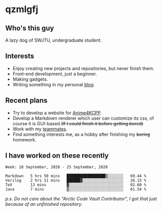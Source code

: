 # qzmlgfj

## Who's this guy

A lazy dog of SWJTU, undergraduate student.

## Interests

* Enjoy creating new projects and repositories, but never finish them.
* Front-end development, just a beginner.
* Making gadgets.
* Writing something in my personal [blog](https://qzmlgfj.ml/blog).

## Recent plans

* Try to develop a website for [Anime4KCPP](https://github.com/TianZerL/Anime4KCPP).
* Develop a Markdown renderer which user can customize its css, of course it is GUI-based.~~(If I could finish  it before getting bored)~~
* Work with my [teammates](https://github.com/SWJTU-Lazy-Dogs).
* Find something interests me, as a hobby after finishing my ~~boring~~ homework.

## I have worked on these recently

<!--START_SECTION:waka-->
```text
Week: 18 September, 2020 - 25 September, 2020

Markdown   5 hrs 50 mins   █████████████████▒░░░░░░░   69.44 % 
Verilog    2 hrs 11 mins   ██████▓░░░░░░░░░░░░░░░░░░   26.15 % 
TeX        13 mins         ▓░░░░░░░░░░░░░░░░░░░░░░░░   02.60 % 
Java       7 mins          ▒░░░░░░░░░░░░░░░░░░░░░░░░   01.54 % 
```
<!--END_SECTION:waka-->

*p.s.  Do not care about the "Arctic Code Vault Contributor", I got that just because of an unfinished repository.*

<!--
**qzmlgfj/qzmlgfj** is a ✨ _special_ ✨ repository because its `README.md` (this file) appears on your GitHub profile.

Here are some ideas to get you started:

- 🔭 I’m currently working on ...
- 🌱 I’m currently learning ...
- 👯 I’m looking to collaborate on ...
- 🤔 I’m looking for help with ...
- 💬 Ask me about ...
- 📫 How to reach me: ...
- 😄 Pronouns: ...
- ⚡ Fun fact: ...
-->
